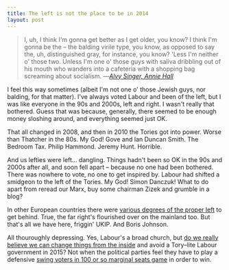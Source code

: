```yaml
---
title: The left is not the place to be in 2014
layout: post
---
```


> I, uh, I think I'm gonna get better as I get older, you know?  I think I'm gonna be the &#8211; the balding virile type, you know, as opposed to say the, uh, distinguished gray, for instance, you know?  'Less I'm neither o' those two. Unless I'm one o' those guys with saliva dribbling out of his mouth who wanders into a cafeteria with a shopping bag screaming about socialism. &#8212;<cite><a href="http://en.wikipedia.org/wiki/Annie_Hall">Alvy Singer, Annie Hall</a></cite>

I feel this way sometimes (albeit I'm not one o&apos; those Jewish guys, nor balding, for that matter). I've always voted Labour and been of the left, but I was like everyone in the 90s and 2000s, left and right. I wasn't really that bothered. Guess that was because, generally, there seemed to be enough money sloshing around, and everything seemed just OK.

That all changed in 2008, and then in 2010 the Tories got into power. Worse than Thatcher in the 80s. My God! Gove and Ian Duncan Smith. The Bedroom Tax. Philip Hammond. Jeremy Hunt. Horrible.

And us lefties were left&hellip; dangling. Things hadn't been so OK in the 90s and 2000s after all, and soon fell apart &#8211; because no one had been bothered. There was nowhere to vote, no one to get inspired by. Labour had shifted a smidgeon to the left of the Tories. My God! Simon Danczuk! What to do apart from reread our Marx, buy some chairman Zizek and grumble in a blog?

In other European countries there were <a href="http://en.wikipedia.org/wiki/The_Left_%28Germany%29">various degrees of the proper left</a> to get behind. True, the far right's flourished over on the mainland too. But that's all we have here, friggin' UKIP. And Boris Johnson.

All thouroughly depressing. Yes, Labour's a broad church, but <a href="http://www.counterfire.org/index.php/articles/opinion/16910-liquidating-labour">do we really believe we can change things from the inside</a> and avoid a Tory&#8211;lite Labour government in 2015? Not when the political parties feel they have to play a defensive <a href="http://blogs.spectator.co.uk/coffeehouse/2014/08/lord-ashcrofts-poll-shows-a-swing-to-labour-in-tory-held-marginal-seats/">swing voters in 100 or so marginal seats game</a> in order to win.
